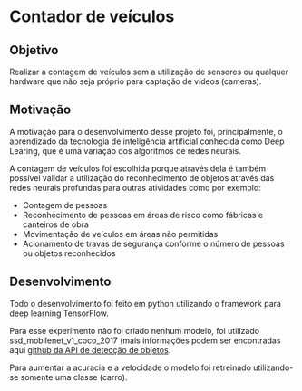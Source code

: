 <h1>Contador de veículos</h1>
<h2>Objetivo</h2>
<p>Realizar a contagem de veículos sem a utilização de sensores ou qualquer hardware que não seja próprio para captação de vídeos (cameras).</p>
<h2>Motivação</h2>
<p>A motivação para o desenvolvimento desse projeto foi, principalmente, o aprendizado da tecnologia de inteligência artificial conhecida como Deep Learing, que é uma variação dos algoritmos de redes neurais.</p>
<p>A contagem de veículos foi escolhida porque através dela é também possível validar a utilização do reconhecimento de objetos através das redes neurais profundas para outras atividades como por exemplo:</p>
<ul>
<li>Contagem de pessoas</li>
<li>Reconhecimento de pessoas em áreas de risco como fábricas e canteiros de obra</li>
<li>Movimentação de veículos em áreas não permitidas</li>
<li>Acionamento de travas de segurança conforme o número de pessoas ou objetos reconhecidos</li>
</ul>
<h2>Desenvolvimento</h2>
<p>Todo o desenvolvimento foi feito em python utilizando o framework para deep learning TensorFlow.</p>
<p>Para esse experimento não foi criado nenhum modelo, foi utilizado ssd_mobilenet_v1_coco_2017 (mais informações podem ser encontradas aqui <a href="https://github.com/tensorflow/models/tree/master/research/object_detection">github da API de detecção de objetos</a>.</p>
<p>Para aumentar a acuracia e a velocidade o modelo foi retreinado utilizando-se somente uma classe (carro).</p>
